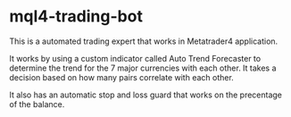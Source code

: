 # mql4-trading-bot

This is a automated trading expert that works in Metatrader4 application.

It works by using a custom indicator called Auto Trend Forecaster to determine the trend for the 7 major currencies with each other. It takes a decision based on how many pairs correlate with each other.

It also has an automatic stop and loss guard that works on the precentage of the balance.
